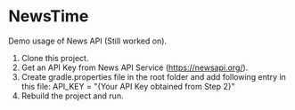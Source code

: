 # NewsTime
Demo usage of News API (Still worked on).


1. Clone this project.
2. Get an API Key from News API Service (https://newsapi.org/).
3. Create gradle.properties file in the root folder and add following entry in this file: 
    API_KEY = "{Your API Key obtained from Step 2}"
4. Rebuild the project and run.
